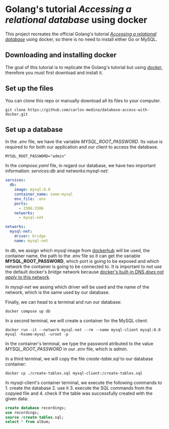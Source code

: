 # Golang's tutorial *Accessing a relational database* using docker

This project recreates the official Golang's tutorial [*Accessing a relational database*](https://go.dev/doc/tutorial/database-access) using docker, so there is no need to install either Go or MySQL.

## Downloading and installing docker

The goal of this tutorial is to replicate the Golang's tutorial but using [*docker*](https://www.docker.com/), therefore you must first download and install it.

## Set up the files

You can clone this repo or manually download all its files to your computer.

```shell
git clone https://github.com/carlos-medina/database-access-with-docker.git
```

## Set up a database

In the *.env* file, we have the variable *MYSQL_ROOT_PASSWORD*. Its value is required to for both our application and our client to access the database.

```env
MYSQL_ROOT_PASSWORD="admin"
```

In the *compose.yaml* file, in regard our database, we have two important information: *services:db* and *networks:mysql-net*:

```yaml
services:
  db:
    image: mysql:8.0
    container_name: some-mysql
    env_file: .env
    ports:
      - 3306:3306
    networks:
      - mysql-net

networks:
  mysql-net:
    driver: bridge
    name: mysql-net
```

In *db*, we assign which mysql image from [dockerhub](https://hub.docker.com/) will be used, the container name, the path to the .env file so it can get the variable **MYSQL_ROOT_PASSWORD**, which port is going to be exposed and which network the container is going to be connected to. It is important to not use the default docker's *bridge* network because [docker's built-in DNS *does not apply* to this network](https://github.com/docker-library/mysql/issues/644).

In *mysql-net* we assing which driver will be used and the name of the network, which is the same used by our database.

Finally, we can head to a terminal and run our database:

```shell
docker compose up db
```

In a second terminal, we will create a container for the MySQL client:

```shell
docker run -it --network mysql-net --rm --name mysql-client mysql:8.0 mysql -hsome-mysql -uroot -p
```

In the container's terminal, we type the password atributed to the value *MYSQL_ROOT_PASSWORD* in our *.env* file, which is *admin*.

In a third terminal, we will copy the file *create-table.sql* to our database container:

```shell
docker cp ./create-tables.sql mysql-client:/create-tables.sql
```

In mysql-client's container terminal, we execute the following commands to 1. create the database 2. use it 3. execute the SQL commands from the copyied file and 4. check if the table was successfully created with the given data:

```sql
create database recordings;
use recordings;
source /create-tables.sql;
select * from album;
```